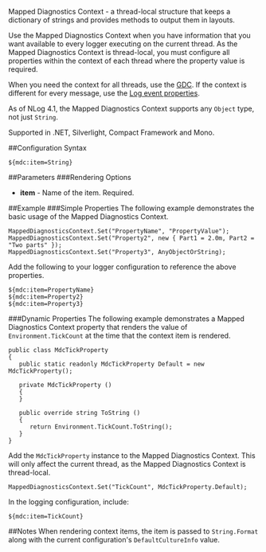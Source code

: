 Mapped Diagnostics Context - a thread-local structure that keeps a dictionary
of strings and provides methods to output them in layouts. 

Use the Mapped Diagnostics Context when you have information that you want available to every logger executing on the current thread. As the Mapped Diagnostics Context is thread-local, you must configure all properties within the context of each thread where the property value is required.

When you need the context for all threads, use the [GDC](https://github.com/NLog/NLog/wiki/Gdc-Layout-Renderer). If the context is different for every message, use the [Log event properties](https://github.com/NLog/NLog/wiki/EventProperties-Layout-Renderer). 
 
As of NLog 4.1, the Mapped Diagnostics Context supports any `Object` type, not just `String`.

Supported in .NET, Silverlight, Compact Framework and Mono.

##Configuration Syntax
```
${mdc:item=String}
```

##Parameters
###Rendering Options
* **item** - Name of the item. Required.

##Example
###Simple Properties
The following example demonstrates the basic usage of the Mapped Diagnostics Context.

```
MappedDiagnosticsContext.Set("PropertyName", "PropertyValue");
MappedDiagnosticsContext.Set("Property2", new { Part1 = 2.0m, Part2 = "Two parts" });
MappedDiagnosticsContext.Set("Property3", AnyObjectOrString);
```

Add the following to your logger configuration to reference the above properties.
```
${mdc:item=PropertyName}
${mdc:item=Property2}
${mdc:item=Property3}
```

###Dynamic Properties
The following example demonstrates a Mapped Diagnostics Context property that renders the value of `Environment.TickCount` at the time that the context item is rendered.

```
public class MdcTickProperty 
{
   public static readonly MdcTickProperty Default = new MdcTickProperty();

   private MdcTickProperty () 
   {
   }

   public override string ToString () 
   {
      return Environment.TickCount.ToString();
   }
}
```

Add the `MdcTickProperty` instance to the Mapped Diagnostics Context. This will only affect the current thread, as the Mapped Diagnostics Context is thread-local.

```
MappedDiagnosticsContext.Set("TickCount", MdcTickProperty.Default);
```

In the logging configuration, include:

```
${mdc:item=TickCount}
```

##Notes
When rendering context items, the item is passed to `String.Format` along with the current configuration's `DefaultCultureInfo` value.